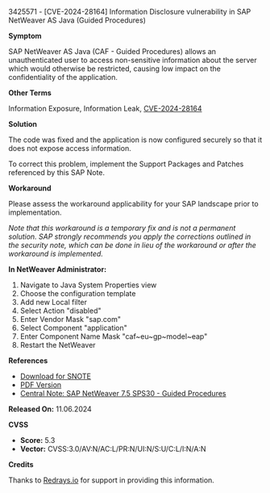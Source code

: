 3425571 - [CVE-2024-28164] Information Disclosure vulnerability in SAP NetWeaver AS Java (Guided Procedures)

**Symptom**

SAP NetWeaver AS Java (CAF - Guided Procedures) allows an unauthenticated user to access non-sensitive information about the server which would otherwise be restricted, causing low impact on the confidentiality of the application.

**Other Terms**

Information Exposure, Information Leak, [CVE-2024-28164](https://www.cve.org/CVERecord?id=CVE-2024-28164)

**Solution**

The code was fixed and the application is now configured securely so that it does not expose access information.

To correct this problem, implement the Support Packages and Patches referenced by this SAP Note.

**Workaround**

Please assess the workaround applicability for your SAP landscape prior to implementation.

*Note that this workaround is a temporary fix and is not a permanent solution. SAP strongly recommends you apply the corrections outlined in the security note, which can be done in lieu of the workaround or after the workaround is implemented.*

**In NetWeaver Administrator:**

1. Navigate to Java System Properties view
2. Choose the configuration template
3. Add new Local filter
4. Select Action "disabled"
5. Enter Vendor Mask "sap.com"
6. Select Component "application"
7. Enter Component Name Mask "caf~eu~gp~model~eap"
8. Restart the NetWeaver

**References**

- [Download for SNOTE](https://notesdownloads.sap.com/note/0040000000665762024)
- [PDF Version](https://userapps.support.sap.com/sap/support/sfm/notes/print/0003425571?language=en-US&token=ECB14DC67F4D53472BC862FE3C311EC1)
- [Central Note: SAP NetWeaver 7.5 SPS30 - Guided Procedures](https://me.sap.com/notes/3451702)

**Released On:** 11.06.2024

**CVSS**

- **Score:** 5.3
- **Vector:** CVSS:3.0/AV:N/AC:L/PR:N/UI:N/S:U/C:L/I:N/A:N

**Credits**

Thanks to [Redrays.io](https://redrays.io) for support in providing this information.